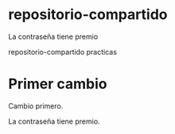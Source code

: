 repositorio-compartido
======================

La contraseña tiene premio

repositorio-compartido practicas

# Primer cambio

Cambio primero.

La contraseña tiene premio.
